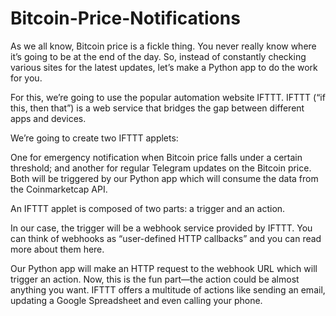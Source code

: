 # Bitcoin-Price-Notifications
As we all know, Bitcoin price is a fickle thing. You never really know where it’s going to be at the end of the day. So, instead of constantly checking various sites for the latest updates, let’s make a Python app to do the work for you.

For this, we’re going to use the popular automation website IFTTT. IFTTT (“if this, then that”) is a web service that bridges the gap between different apps and devices.

We’re going to create two IFTTT applets:

One for emergency notification when Bitcoin price falls under a certain threshold; and
another for regular Telegram updates on the Bitcoin price.
Both will be triggered by our Python app which will consume the data from the Coinmarketcap API.

An IFTTT applet is composed of two parts: a trigger and an action.

In our case, the trigger will be a webhook service provided by IFTTT. You can think of webhooks as “user-defined HTTP callbacks” and you can read more about them here.

Our Python app will make an HTTP request to the webhook URL which will trigger an action. Now, this is the fun part—the action could be almost anything you want. IFTTT offers a multitude of actions like sending an email, updating a Google Spreadsheet and even calling your phone.
